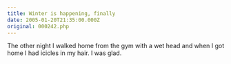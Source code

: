 ```yaml
---
title: Winter is happening, finally
date: 2005-01-20T21:35:00.000Z
original: 000242.php
---
```


The other night I walked home from the gym with a wet head and when I got home I had icicles in my hair. I was glad.

<!-- <div class="commentdivider"></div><span class="commentheader">1 Comment</span>

<div class="commentdivider">
<span class="commentauthorbox">Posted by <a href="mailto&#58;cuteangel7993&#64;aol&#46;com">alyson</a></span>
<span class="commentdatebox">Monday, January 31, 2005</span>
<span class="commenttimebox"> 6:36 PM</span>
</div>
<div class="commentbody">i suck nobody likes me? what do i do? but i like not being liked for some reason.</div> -->
